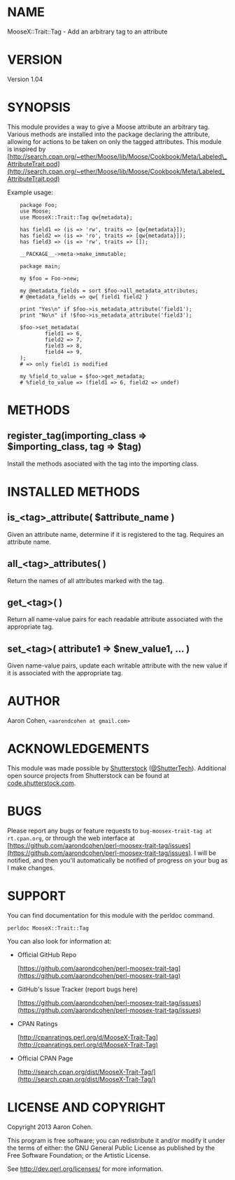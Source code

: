 # NAME

MooseX::Trait::Tag - Add an arbitrary tag to an attribute

# VERSION

Version 1.04

# SYNOPSIS

This module provides a way to give a Moose attribute an arbitrary tag.
Various methods are installed into the package declaring the attribute,
allowing for actions to be taken on only the tagged attributes.
This module is inspired by [http://search.cpan.org/~ether/Moose/lib/Moose/Cookbook/Meta/Labeled\_AttributeTrait.pod](http://search.cpan.org/~ether/Moose/lib/Moose/Cookbook/Meta/Labeled_AttributeTrait.pod)

Example usage:

        package Foo;
        use Moose;
        use MooseX::Trait::Tag qw{metadata};

        has field1 => (is => 'rw', traits => [qw{metadata}]);
        has field2 => (is => 'ro', traits => [qw{metadata}]);
        has field3 => (is => 'rw', traits => []);

        __PACKAGE__->meta->make_immutable;

        package main;

        my $foo = Foo->new;

        my @metadata_fields = sort $foo->all_metadata_attributes;
        # @metadata_fields => qw{ field1 field2 }

        print "Yes\n" if $foo->is_metadata_attribute('field1');
        print "No\n" if !$foo->is_metadata_attribute('field3');

        $foo->set_metadata(
                field1 => 6,
                field2 => 7,
                field3 => 8,
                field4 => 9,
        );
        # => only field1 is modified

        my %field_to_value = $foo->get_metadata;
        # %field_to_value => (field1 => 6, field2 => undef)

# METHODS

## register\_tag(importing\_class => $importing\_class, tag => $tag)

Install the methods asociated with the tag into the importing class.

# INSTALLED METHODS

## is\_&lt;tag>\_attribute( $attribute\_name )

Given an attribute name, determine if it is registered to the tag.
Requires an attribute name.

## all\_&lt;tag>\_attributes( )

Return the names of all attributes marked with the tag.

## get\_&lt;tag>( )

Return all name-value pairs for each readable attribute associated with the
appropriate tag.

## set\_&lt;tag>( attribute1 => $new\_value1, ... )

Given name-value pairs, update each writable attribute with the new value
if it is associated with the appropriate tag.

# AUTHOR

Aaron Cohen, `<aarondcohen at gmail.com>`

# ACKNOWLEDGEMENTS

This module was made possible by [Shutterstock](http://www.shutterstock.com/)
([@ShutterTech](https://twitter.com/ShutterTech)).  Additional open source
projects from Shutterstock can be found at
[code.shutterstock.com](http://code.shutterstock.com/).

# BUGS

Please report any bugs or feature requests to `bug-moosex-trait-tag at rt.cpan.org`, or through
the web interface at [https://github.com/aarondcohen/perl-moosex-trait-tag/issues](https://github.com/aarondcohen/perl-moosex-trait-tag/issues).  I will
be notified, and then you'll automatically be notified of progress on your bug as I make changes.

# SUPPORT

You can find documentation for this module with the perldoc command.

    perldoc MooseX::Trait::Tag

You can also look for information at:

- Official GitHub Repo

    [https://github.com/aarondcohen/perl-moosex-trait-tag](https://github.com/aarondcohen/perl-moosex-trait-tag)

- GitHub's Issue Tracker (report bugs here)

    [https://github.com/aarondcohen/perl-moosex-trait-tag/issues](https://github.com/aarondcohen/perl-moosex-trait-tag/issues)

- CPAN Ratings

    [http://cpanratings.perl.org/d/MooseX-Trait-Tag](http://cpanratings.perl.org/d/MooseX-Trait-Tag)

- Official CPAN Page

    [http://search.cpan.org/dist/MooseX-Trait-Tag/](http://search.cpan.org/dist/MooseX-Trait-Tag/)

# LICENSE AND COPYRIGHT

Copyright 2013 Aaron Cohen.

This program is free software; you can redistribute it and/or modify it
under the terms of either: the GNU General Public License as published
by the Free Software Foundation; or the Artistic License.

See http://dev.perl.org/licenses/ for more information.
